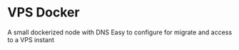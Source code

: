 # VPS Docker
A small dockerized node with DNS
Easy to configure for migrate and access to a VPS instant
